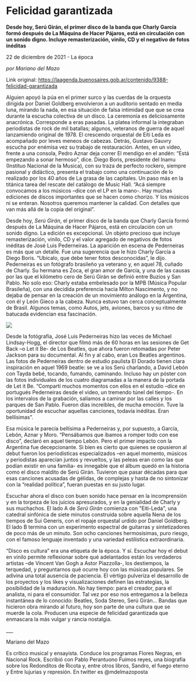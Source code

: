 # Felicidad garantizada

**Desde hoy, Serú Girán, el primer disco de la banda que Charly García formó después de La Máquina de Hacer Pájaros, está en circulación con un sonido digno. Incluye remasterización, vinilo, CD y el negativo de fotos inéditas**

22 de diciembre de 2021 - La época

_por Mariano del Mazo_

Link original: https://laagenda.buenosaires.gob.ar/contenido/9388-felicidad-garantizada



Alguien apoyó la púa en el primer surco y las cuerdas de la orquesta dirigida por Daniel Goldberg envolvieron a un auditorio sentado en media luna, mirando la nada, en esa situación de falsa intimidad que que se crea durante la escucha colectiva de un disco. La ceremonia es deliciosamente anacrónica. Corresponde a eras pasadas. La platea informal la integraban periodistas de rock de mil batallas; algunos, veteranos de guerra de aquel lanzamiendo original de 1978. El crescendo orquestal de Eiti Leda es acompañado por leves meneos de cabezas. Detrás, Gustavo Gauvry escucha por enémisa vez su trabajo de restauración. Antes, en un video, frente a una consola, Pedro Aznar deja correr El mendigo en el andén: “Está empezando a sonar hermoso”, dice. Diego Boris, presidente del Inamu (Instituo Nacional de la Musica), con su traza de perfecto rockero, siempre pasional y didáctico, presenta el trabajo como una continuación de lo realizado por los 40 años de La grasa de las capitales. Un paso más en la titánica tarea del rescate del catálogo de Music Hall. “Acá siempre convocamos a los músicos –dice con el LP en la mano-. Hay muchas ediciones de discos importantes que se hacen como chorizo. Y los músicos ni se enteran. Nosotros queremos mantener la calidad. Con detalles que van más allá de la copia del original”.




Desde hoy, *Serú Girán*, el primer disco de la banda que Charly García formó después de La Máquina de Hacer Pájaros, está en circulación con un sonido digno. La edición es excepcional. Un objeto precioso que incluye remasterización, vinilo, CD y el valor agregado de negativos de fotos inéditas de José Luis Pederneiras. La aparición en escena de Pederneiras es más que un detalle. Fue una sugerencia que le hizo Charly García a Diego Boris. “Ubicalo, que debe tener fotos desconocidas”, le dijo. Pederneiras es un fotógrafo brasileño ya veterano y, en aquel 78, cuñado de Charly. Su hermana es Zoca, el gran amor de García, y una de las causas por las que el kilómetro cero de Serú Girán se definió entre Buzios y San Pablo. No solo eso: Charly estaba embelesado por la MPB (Música Popular Brasileña), con una decidida preferencia hacia Milton Nascimento, y no dejaba de pensar en la creación de un movimiento análogo en la Argentina, con él y León Gieco a la cabeza. Nunca estuvo tan cerca conceptualmente de Brasil. Algunos temas, como Autos, jets, aviones, barcos y su ritmo de batucada evidencian esa fascinación.




![](https://cdn.feater.me/files/images/128481/7330cfb2-c8ff-4b56-9c62-8b4b2f1ed08d.png)




Desde la fotógrafía, José Luis Pederneiras hizo las veces de Michael Lindsay-Hogg, el director que filmó más de 60 horas en las sesiones de Get Back –o Let it Be- de Los Beatles, que ahora fueron retomadas por Peter Jackson para su documental. Al fin y al cabo, eran Los Beatles argentinos. Las fotos de Pederneiras dentro de estudio paulista El Dorado tienen clara inspiración en aquel 1969 beatle: se ve a los Serú charlando, a David Lebón con Tayda bebé, tocando, fumando, caminando. Incluso hay un póster con las fotos individuales de los cuatro diagramadas a la manera de la portada de Let it Be. “Compartí muchos momentos con ellos en el estudio –dice en portugués Pederneiras desde el video, un tremendo túnel del tiempo-. En los intervalos de la grabación, salíamos a caminar por las calles y los parques de San Pablo. Fueron días increibles, de mucha emoción. Tuve la oportunidad de escuchar aquellas canciones, todavía inéditas. Eran bellísimas”.




Esa música le parecía bellísima a Pederneiras y, por supuesto, a García, Lebón, Aznar y Moro. “Pensábamos que íbamos a romper todo con ese disco”, declaró en aquel tiempo Lebón. Pero el primer impacto con la Argentina fue decepcionante. Si bien es cierto que quienes se opusieron al debut fueron los periodisticas especializados –en aquel momento, músicos y periodistas aparecían juntos y revueltos, y las peleas eran como las que podían existir en una familia- es innegable que el álbum quedó en la historia como el disco maldito de Serú Girán. Tuvieron que pasar décadas para que esas canciones acusadas de gélidas, de complejas y hasta de no sintonizar con la “realidad política”, fueran puestas en su justo lugar.




Escuchar ahora el disco con buen sonido hace pensar en la incomprensión y en la torpeza de los juicios apresurados, y en la genialidad de Charly y sus muchachos. El lado A de *Serú Girán* comienza con "Eiti-Leda", una catedral sinfónica de siete minutos construida sobre aquella Nena de los tiempos de Sui Generis, con el ropaje orquestal urdido por Daniel Goldberg. El lado B termina con un experimento espectral de guitarras y sintetizadores de poco más de un minuto. Son ocho canciones hermosísimas, puro riesgo, con el famoso lenguaje inventado y una variedad estilística extraordinaria.




“Disco es cultura” era una etiqueta de la época. Y sí. Escuchar hoy el debut en vinilo permite reflexionar sobre qué adelantados están los verdaderos artistas –de Vincent Van Gogh a Astor Piazzolla-, los destiempos, la terquedad, y preguntarnos qué ocurre hoy con las músicas populares. Se adivina una total ausencia de paciencia. El vértigo pulveriza el desarrollo de los proyectos y los likes y visualizaciones definen las estrategias, la posibilidad de la maduración. No hay tiempo: para el creador, para el analista, ni para el consumidor. Tal vez por eso nos entregamos a la belleza instantánea de lo conocido: Beatles, Soda Stereo, Serú Girán… Bandas que hicieron obra mirando al futuro, hoy son parte de una cultura que se muerde la cola. Producen una especie de felicidad garantizada que enmascara la más vulgar y rancia nostalgia.




\_\_\_




Mariano del Mazo




Es crítico musical y ensayista. Conduce los programas Flores Negras, en Nacional Rock. Escribió con Pablo Perantuono Fuimos reyes, una biografía sobre los Redonditos de Ricota y, entre otros libros, Sandro, el fuego eterno y Entre lujurias y represión. En twitter es @mdelmazoposta



